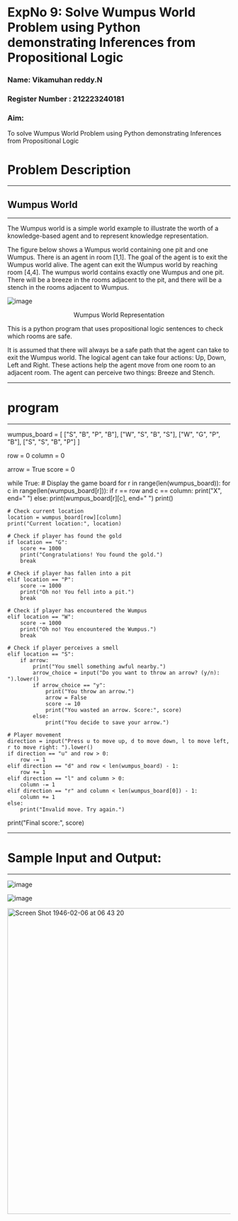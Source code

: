 <h1>ExpNo 9: Solve Wumpus World Problem using Python demonstrating Inferences from Propositional Logic</h1> 
<h3>Name: Vikamuhan reddy.N</h3>
<h3>Register Number :  212223240181</h3>
<H3>Aim:</H3>
<p>
    To solve  Wumpus World Problem using Python demonstrating Inferences from Propositional Logic
</p>
<h1>Problem Description</h1>
<hr>
<h2>Wumpus World</h2>
<hr>
The Wumpus world is a simple world example to illustrate the worth of a knowledge-based agent and to represent knowledge representation.

The figure below shows a Wumpus world containing one pit and one Wumpus. There is an agent in room [1,1]. The goal of the agent is to exit the Wumpus world alive. The agent can exit the Wumpus world by reaching room [4,4]. The wumpus world contains exactly one Wumpus and one pit. There will be a breeze in the rooms adjacent to the pit, and there will be a stench in the rooms adjacent to Wumpus.

![image](https://github.com/natsaravanan/19AI405FUNDAMENTALSOFARTIFICIALINTELLIGENCE/assets/87870499/cd6b68dc-c79f-4dcb-8126-04da90d65912)

<center>Wumpus World Representation</center>
<p>
This is a python program that uses propositional logic sentences to check which rooms are safe. 

It is assumed that there will always be a safe path that the agent can take to exit the Wumpus world. The logical agent can take four actions: Up, Down, Left and Right. These actions help the agent move from one room to an adjacent room. The agent can perceive two things: Breeze and Stench.
</p>

<hr>
<h1>program</h1>
<hr>

<p>
wumpus_board = [
    ["S", "B", "P", "B"],
    ["W", "S", "B", "S"],
    ["W", "G", "P", "B"],
    ["S", "S", "B", "P"]
]


row = 0
column = 0



arrow = True
score = 0


while True:
    # Display the game board
    for r in range(len(wumpus_board)):
        for c in range(len(wumpus_board[r])):
            if r == row and c == column:
                print("X", end=" ")
            else:
                print(wumpus_board[r][c], end=" ")
        print()

    # Check current location
    location = wumpus_board[row][column]
    print("Current location:", location)

    # Check if player has found the gold
    if location == "G":
        score += 1000
        print("Congratulations! You found the gold.")
        break

    # Check if player has fallen into a pit
    elif location == "P":
        score -= 1000
        print("Oh no! You fell into a pit.")
        break

    # Check if player has encountered the Wumpus
    elif location == "W":
        score -= 1000
        print("Oh no! You encountered the Wumpus.")
        break

    # Check if player perceives a smell
    elif location == "S":
        if arrow:
            print("You smell something awful nearby.")
            arrow_choice = input("Do you want to throw an arrow? (y/n): ").lower()
            if arrow_choice == "y":
                print("You throw an arrow.")
                arrow = False
                score -= 10
                print("You wasted an arrow. Score:", score)
            else:
                print("You decide to save your arrow.")

    # Player movement
    direction = input("Press u to move up, d to move down, l to move left, r to move right: ").lower()
    if direction == "u" and row > 0:
        row -= 1
    elif direction == "d" and row < len(wumpus_board) - 1:
        row += 1
    elif direction == "l" and column > 0:
        column -= 1
    elif direction == "r" and column < len(wumpus_board[0]) - 1:
        column += 1
    else:
        print("Invalid move. Try again.")


print("Final score:", score)

</p>

<hr>
<h1>Sample Input and Output:</h1>
<hr>

![image](https://github.com/natsaravanan/19AI405FUNDAMENTALSOFARTIFICIALINTELLIGENCE/assets/87870499/8696111a-a4a7-47cb-ba4b-43a4ef88573f)

![image](https://github.com/natsaravanan/19AI405FUNDAMENTALSOFARTIFICIALINTELLIGENCE/assets/87870499/4be5bf06-79fa-4fa0-9334-38a33f06060b)

<img width="689" alt="Screen Shot 1946-02-06 at 06 43 20" src="https://github.com/vikamuhan-reddy/19AI405ExpNo9/assets/144928933/1e2f3ccf-9bd5-4bc8-9fb6-1e86f9330df5">

